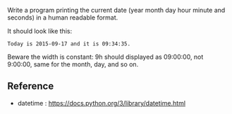 Write a program printing the current date (year month day hour minute and seconds) in a human readable format.

It should look like this:

```text
Today is 2015-09-17 and it is 09:34:35.
```

Beware the width is constant: 9h should displayed as 09:00:00, not 9:00:00, same for the month, day, and so on.


## Reference

- datetime : <https://docs.python.org/3/library/datetime.html>
